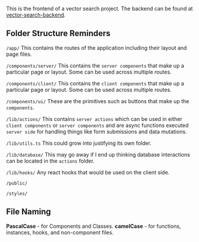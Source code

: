 This is the frontend of a vector search project. The backend can be found at [vector-search-backend](https://github.com/tyndev/vector-search-backend).  


## Folder Structure Reminders
`/app/`
This contains the routes of the application including their layout and page files.

`/components/server/`
This contains the `server components` that make up a particular page or layout. Some can be used across multiple routes. 

`/components/client/`
This contains the `client components` that make up a particular page or layout. Some can be used across multiple routes. 

`/components/ui/`
These are the primitives such as buttons that make up the `components`. 

`/lib/actions/`
This contains `server actions` which can be used in either `client components` or `server components` and are async functions executed `server side` for handling things like form submissions and data mutations.

`/lib/utils.ts`
This could grow into justifying its own folder. 

`/lib/database/`
This may go away if I end up thinking database interactions can be located in the `actions` folder.

`/lib/hooks/`
Any react hooks that would be used on the client side. 

`/public/`

`/styles/`

## File Naming
**PascalCase** - for Components and Classes. 
**camelCase** - for functions, instances, hooks, and non-component files.

